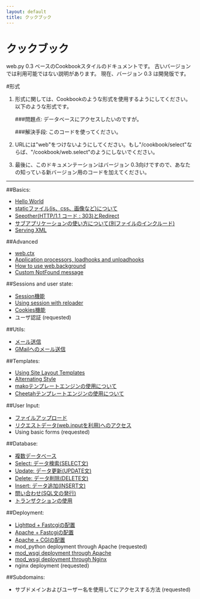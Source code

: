 ```yaml
---
layout: default
title: クックブック
---
```


# クックブック

web.py 0.3 ベースのCookbookスタイルのドキュメントです。
古いバージョンでは利用可能ではない説明があります。
現在、バージョン 0.3 は開発版です。

#形式

1. 形式に関しては、Cookbookのような形式を使用するようにしてください。以下のような形式です。
    
    ###問題点: データベースにアクセスしたいのですが。
     
    ###解決手段: このコードを使ってください。

1. URLには"web"をつけないようにしてください。もし"/cookbook/select"ならば、"/cookbook/web.select"のようにしないでください。

1. 最後に、このドキュメンテーションはバージョン 0.3向けですので、あなたの知っている新バージョン用のコードを加えてください。

-------------------------------------------------

##Basics:
* [Hello World](/helloworld/ja)
* [staticファイル(js、css、画像など)について](/staticfiles/ja)
* [Seeother(HTTP/1.1 コード : 303)とRedirect](/redirect+seeother)
* [サブアプリケーションの使い方について(別ファイルのインクルード)](/subapp/ja)
* [Serving XML](/xmlfiles)

##Advanced
* [web.ctx](/ctx)
* [Application processors, loadhooks and unloadhooks](/application_processors)
* [How to use web.background](/background)
* [Custom NotFound message](/custom_notfound)

##Sessions and user state:
* [Session機能](/sessions)
* [Using session with reloader](/session_with_reloader)
* [Cookies機能](/cookies)
* ユーザ認証 (requested)

##Utils:
* [メール送信](/sendmail)
* [GMailへのメール送信](/sendmail_using_gmail)

##Templates:
* [Using Site Layout Templates](/layout_template)
* [Alternating Style](/alternating_style)
* [makoテンプレートエンジンの使用について](/template_mako/ja)
* [Cheetahテンプレートエンジンの使用について](/template_cheetah/ja)

##User Input:
* [ファイルアップロード](/fileupload)
* [リクエストデータ(web.inputを利用)へのアクセス](/input)
* Using basic forms (requested)

##Database:
* [複数データベース](/multidbs)
* [Select: データ検索(SELECT文)](/select)
* [Update: データ更新(UPDATE文)](/update)
* [Delete: データ削除(DELETE文)](/delete)
* [Insert: データ追加(INSERT文)](/Insert) 
* [問い合わせ(SQL文の発行)](/query)
* [トランザクションの使用](transactions)

##Deployment:
* [Lighttpd + Fastcgiの配置](/fastcgi-lighttpd)
* [Apache + Fastcgiの配置](/fastcgi-apache) 
* [Apache + CGIの配置](/cgi-apache/ja)
* mod_python deployment through Apache (requested)
* [mod_wsgi deployment through Apache](/mod_wsgi-apache )
* [mod_wsgi deployment through Nginx](/mod_wsgi-nginx )
* nginx deployment (requested)




##Subdomains:
* サブドメインおよびユーザー名を使用してにアクセスする方法 (requested)